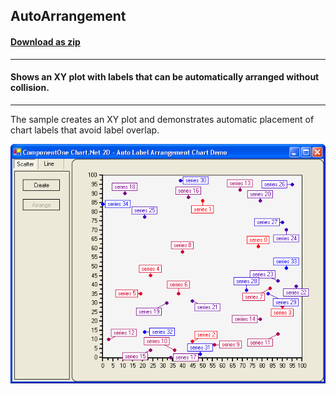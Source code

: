 ## AutoArrangement
#### [Download as zip](https://grapecity.github.io/DownGit/#/home?url=https://github.com/GrapeCity/ComponentOne-WinForms-Samples/tree/master/NetFramework\Charts\VB\AutoArrangement)
____
#### Shows an XY plot with labels that can be automatically arranged without collision.
____
The sample creates an XY plot and demonstrates automatic placement of chart labels that avoid label overlap.

![screenshot](screenshot.png)
